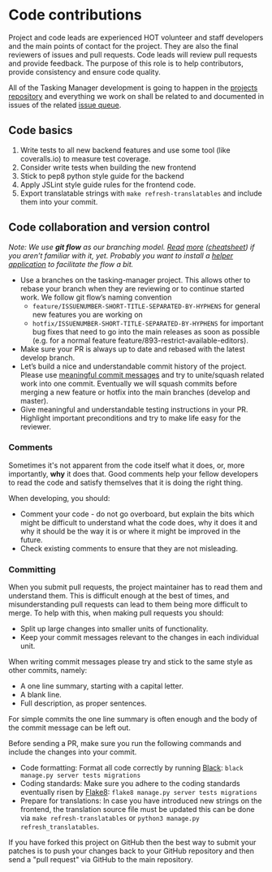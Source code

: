 # Code contributions

Project and code leads are experienced HOT volunteer and staff developers and the main points of contact for the project. They are also the final reviewers of issues and pull requests. Code leads will review pull requests and provide feedback. The purpose of this role is to help contributors,
provide consistency and ensure code quality.

All of the Tasking Manager development is going to happen in the [projects repository](https://github.com/hotosm/tasking-manager) and everything we work on shall be related to and documented in issues of the related [issue queue](https://github.com/hotosm/tasking-manager/issues).

## Code basics

1. Write tests to all new backend features and use some tool (like coveralls.io) to measure test coverage.
2. Consider write tests when building the new frontend
3. Stick to pep8 python style guide for the backend
4. Apply JSLint style guide rules for the frontend code.
5. Export translatable strings with `make refresh-translatables` and include them into your commit.

## Code collaboration and version control

*Note: We use **git flow** as our branching model. [Read](https://nvie.com/posts/a-successful-git-branching-model/) [more](https://jeffkreeftmeijer.com/git-flow/) ([cheatsheet](https://danielkummer.github.io/git-flow-cheatsheet/)) if you aren’t familiar with it, yet. Probably you want to install a [helper application](https://github.com/nvie/gitflow/wiki/Installation) to facilitate the flow a bit.*

* Use a branches on the tasking-manager project. This allows other to rebase your branch when they are reviewing or to continue started work. We follow git flow’s naming convention
  - `feature/ISSUENUMBER-SHORT-TITLE-SEPARATED-BY-HYPHENS` for general new features you are working on
  - `hotfix/ISSUENUMBER-SHORT-TITLE-SEPARATED-BY-HYPHENS` for important bug fixes that need to go into the main releases as soon as possible
(e.g. for a normal feature feature/893-restrict-available-editors).
* Make sure your PR is always up to date and rebased with the latest develop branch.
* Let’s build a nice and understandable commit history of the project. Please use [meaningful commit messages](https://code.likeagirl.io/useful-tips-for-writing-better-git-commit-messages-808770609503?gi=d287cc406699) and try to unite/squash related work into one commit. Eventually we will squash commits before merging a new feature or hotfix into the main branches (develop and master).
* Give meaningful and understandable testing instructions in your PR. Highlight important preconditions and try to make life easy for the reviewer.

### Comments

Sometimes it's not apparent from the code itself what it does, or,
more importantly, **why** it does that. Good comments help your fellow
developers to read the code and satisfy themselves that it is doing the
right thing.

When developing, you should:

* Comment your code - do not go overboard, but explain the bits which
might be difficult to understand what the code does, why it does it
and why it should be the way it is or where it might be improved in the future.
* Check existing comments to ensure that they are not misleading.

### Committing

When you submit pull requests, the project maintainer has to read them and
understand them. This is difficult enough at the best of times, and
misunderstanding pull requests can lead to them being more difficult to
merge. To help with this, when making pull requests you should:

* Split up large changes into smaller units of functionality.
* Keep your commit messages relevant to the changes in each individual
unit.

When writing commit messages please try and stick to the same style as
other commits, namely:

* A one line summary, starting with a capital letter.
* A blank line.
* Full description, as proper sentences.

For simple commits the one line summary is often enough and the body
of the commit message can be left out.

Before sending a PR, make sure you run the following commands and include the changes into your commit.

* Code formatting: Format all code correctly by running [Black](https://pypi.org/project/black/): `black manage.py server tests migrations`
* Coding standards: Make sure you adhere to the coding standards eventually risen by [Flake8](http://flake8.pycqa.org/en/latest/): `flake8 manage.py server tests migrations`
* Prepare for translations: In case you have introduced new strings on the frontend, the translation source file must be updated this can be done via `make refresh-translatables` or `python3 manage.py refresh_translatables`.

If you have forked this project on GitHub then the best way to submit your patches is to
push your changes back to your GitHub repository and then send a "pull request" via GitHub to the main repository.
